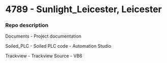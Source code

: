 # 4789 - Sunlight_Leicester, Leicester

### Repo description
Documents - Project documentation

Soiled_PLC - Soiled PLC code - Automation Studio


Trackview - Trackview Source - VB6
